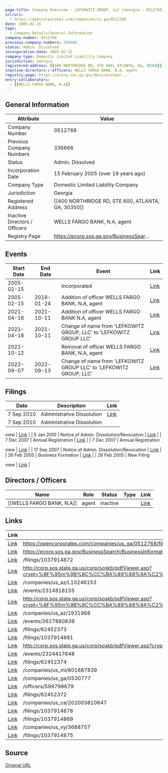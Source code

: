 ```yaml
---
page-title: Company Overview - LEFKOWITZ GROUP, LLC (Georgia - 0512768)
url/uri:
  - https://opencorporates.com/companies/us_ga/0512768
date: 2005-02-15
tags:
  - Company-Details/General-Information
company-number: 0512768
previous-company-numbers: 336666
status: Admin. Dissolved
incorporation-date: 2005-02-15
company-type: Domestic Limited Liability Company
jurisdiction: Georgia
registered-address: [[400 NORTHRIDGE RD, STE 600, ATLANTA, GA, 30350]]
inactive-directors-/-officers: WELLS FARGO BANK, N.A, agent
registry-page: https://ecorp.sos.ga.gov/BusinessSear...
entry-collaborators:
  - [[WELLS FARGO BANK, N.A]]
---
```


## General Information
| Attribute          | Value                                       |
|--------------------|---------------------------------------------|
| Company Number     | 0512768                                     |
| Previous Company Numbers | 336666                                      |
| Status             | Admin. Dissolved                            |
| Incorporation Date | 15 February 2005 (over 19 years ago)        |
| Company Type       | Domestic Limited Liability Company          |
| Jurisdiction       | Georgia                                     |
| Registered Address | [[400 NORTHRIDGE RD, STE 600, ATLANTA, GA, 30350]] |
| Inactive Directors / Officers | WELLS FARGO BANK, N.A, agent                |
| Registry Page      | https://ecorp.sos.ga.gov/BusinessSear...    |

## Events

| Start Date | End Date   | Event                                                   | Link |
|------------|------------|-------------------------------------------------------|------|
| 2005-02-15 |            | Incorporated                                            | [Link](https://opencorporates.com/events/969767213) |
| 2005-02-15 | 2019-01-24 | Addition of officer WELLS FARGO BANK, N.A, agent        | [Link](https://opencorporates.com/events/969767186) |
| 2021-04-16 | 2021-10-11 | Addition of officer WELLS FARGO BANK N.A, agent         | [Link](https://opencorporates.com/events/2314818155) |
| 2021-04-16 | 2021-10-11 | Change of name from 'LEFKOWITZ GROUP, LLC' to 'LEFKOWITZ GROUP LLC' | [Link](https://opencorporates.com/events/2314818065) |
| 2021-10-12 |            | Removal of officer WELLS FARGO BANK, N.A, agent         | [Link](https://opencorporates.com/events/2324417648) |
| 2022-09-07 | 2022-09-13 | Change of name from 'LEFKOWITZ GROUP LLC' to 'LEFKOWITZ GROUP, LLC' | [Link](https://opencorporates.com/events/2627880839) |

## Filings
| Date        | Description                    | Link |
|-------------|--------------------------------|-------|
| 7 Sep 2010  | Administrative Dissolution     | [Link](https://opencorporates.com/filings/1037914881) |
| 7 Sep 2010  | Administrative Dissolution

view | [Link](https://opencorporates.com/filings/62452374) |
| 5 Jan 2010  | Notice of Admin. Dissolution/Revocation | [Link](https://opencorporates.com/filings/1037914878) |
| 7 Dec 2007  | Annual Registration            | [Link](https://opencorporates.com/filings/1037914875) |
| 7 Dec 2007  | Annual Registration

view      | [Link](https://opencorporates.com/filings/62452373) |
| 17 Sep 2007 | Notice of Admin. Dissolution/Revocation | [Link](https://opencorporates.com/filings/1037914872) |
| 26 Feb 2005 | Business Formation             | [Link](https://opencorporates.com/filings/1037914869) |
| 26 Feb 2005 | New Filing

view               | [Link](https://opencorporates.com/filings/62452372) |

## Directors / Officers
| Name                 | Role            | Status     | Type        | Link |
|----------------------|-----------------|------------|-------------|------|
| [[WELLS FARGO BANK, N.A]] | agent           | inactive   |             | [Link](https://opencorporates.com/officers/599798679) |

## Links
| Link   | url                            
|--------|--------------------------------|
| [Link](https://opencorporates.com/companies/us_ga/0512768/filings) |https://opencorporates.com/companies/us_ga/0512768/filings|
| [Link](https://ecorp.sos.ga.gov/BusinessSearch/BusinessInformation?businessId=336661&businessType=Domestic%20Limited%20Liability%20Company&fromSearch=True) |https://ecorp.sos.ga.gov/BusinessSearch/BusinessInformation?businessId=336661&businessType=Domestic%20Limited%20Liability%20Company&fromSearch=True|
| [Link](/filings/1037914872) |/filings/1037914872           |
| [Link](http://corp.sos.state.ga.us/corp/soskb/pdfViewer.asp?crypt=%8F%95m%9B%8C%CC%BA%89%88%9A%C2%A8%C2%A1%B7%CE%AF%BC%96%97%A4V%7B%C7%97%A9%9A%92%98%B2hVzcWX%8Fl%84%5C%7F%A2%A4%A1%97%AF%C1%B7%9Dq%A2%8B%86%A2%7Fw%98%9B%7D%A5%7C%8B%8D%95ku%9Cu%8F%7Dqphgod%9E%C3%AE%9D%91%C2V%86%9B%B9%C1%C3%AF%B2%90%B8%BB%A4%9F%5B%7D%A2%AB%C1%9C%8F%A2%A9%AC%A2%7Fi%84%96%C8%AD%B2%8B%81%A4%A0%7B%83) |http://corp.sos.state.ga.us/corp/soskb/pdfViewer.asp?crypt=%8F%95m%9B%8C%CC%BA%89%88%9A%C2%A8%C2%A1%B7%CE%AF%BC%96%97%A4V%7B%C7%97%A9%9A%92%98%B2hVzcWX%8Fl%84%5C%7F%A2%A4%A1%97%AF%C1%B7%9Dq%A2%8B%86%A2%7Fw%98%9B%7D%A5%7C%8B%8D%95ku%9Cu%8F%7Dqphgod%9E%C3%AE%9D%91%C2V%86%9B%B9%C1%C3%AF%B2%90%B8%BB%A4%9F%5B%7D%A2%AB%C1%9C%8F%A2%A9%AC%A2%7Fi%84%96%C8%AD%B2%8B%81%A4%A0%7B%83|
| [Link](/companies/us_az/L10246153) |/companies/us_az/L10246153    |
| [Link](/events/2314818155) |/events/2314818155            |
| [Link](http://corp.sos.state.ga.us/corp/soskb/pdfViewer.asp?crypt=%8F%95m%9B%8C%CC%BA%89%88%9A%C2%A8%C2%A1%B7%CE%AF%BC%96%97%A4V%7B%C7%97%A9%9A%92%98%B2hV%7DdYX%93m%82%5C%7F%A2%A4%A1%97%AF%C1%B7%9Dq%A2%8B%86%A2%7Fw%98%9B%7D%A5%7C%8B%8D%95ku%9Cu%8F%7Dqphgod%9E%B9%AD%91%9E%BF%9E%A8%A8%B3%CC%B9%B1%A5Z%88%BB%A8%A4%A4%97%B2%AB%B8%92%BAY%86%A3%A2%B4%B2%A1%BF%CE%A9%C3cceo%AD%C5%87%97%9E%8D%D5gf) |http://corp.sos.state.ga.us/corp/soskb/pdfViewer.asp?crypt=%8F%95m%9B%8C%CC%BA%89%88%9A%C2%A8%C2%A1%B7%CE%AF%BC%96%97%A4V%7B%C7%97%A9%9A%92%98%B2hV%7DdYX%93m%82%5C%7F%A2%A4%A1%97%AF%C1%B7%9Dq%A2%8B%86%A2%7Fw%98%9B%7D%A5%7C%8B%8D%95ku%9Cu%8F%7Dqphgod%9E%B9%AD%91%9E%BF%9E%A8%A8%B3%CC%B9%B1%A5Z%88%BB%A8%A4%A4%97%B2%AB%B8%92%BAY%86%A3%A2%B4%B2%A1%BF%CE%A9%C3cceo%AD%C5%87%97%9E%8D%D5gf|
| [Link](/companies/us_az/1931968) |/companies/us_az/1931968      |
| [Link](/events/2627880839) |/events/2627880839            |
| [Link](/filings/62452373) |/filings/62452373             |
| [Link](/filings/1037914881) |/filings/1037914881           |
| [Link](http://corp.sos.state.ga.us/corp/soskb/pdfViewer.asp?crypt=%8F%95m%9B%8C%CC%BA%89%88%9A%C2%A8%C2%A1%B7%CE%AF%BC%96%97%A4V%7B%C7%97%A9%9A%92%98%B2hVxdXY%91p%84%5C%7F%A2%A4%A1%97%AF%C1%B7%9Dq%A2%8B%86%A2%7Fw%98%9B%7D%A5%7C%8B%8D%95ku%9Cu%8F%7Dqphgod%AB%BA%B7Sv%BF%97%9D%A4%B9%7E%A2%A0%B4%A1%BD%95%A4%A6%A3%9Fzgui%BB%A5%97%A3%7C%A7%B0%9B%80) |http://corp.sos.state.ga.us/corp/soskb/pdfViewer.asp?crypt=%8F%95m%9B%8C%CC%BA%89%88%9A%C2%A8%C2%A1%B7%CE%AF%BC%96%97%A4V%7B%C7%97%A9%9A%92%98%B2hVxdXY%91p%84%5C%7F%A2%A4%A1%97%AF%C1%B7%9Dq%A2%8B%86%A2%7Fw%98%9B%7D%A5%7C%8B%8D%95ku%9Cu%8F%7Dqphgod%AB%BA%B7Sv%BF%97%9D%A4%B9%7E%A2%A0%B4%A1%BD%95%A4%A6%A3%9Fzgui%BB%A5%97%A3%7C%A7%B0%9B%80|
| [Link](/events/2324417648) |/events/2324417648            |
| [Link](/filings/62452374) |/filings/62452374             |
| [Link](/companies/us_mi/801687839) |/companies/us_mi/801687839    |
| [Link](/companies/us_ga/0530777) |/companies/us_ga/0530777      |
| [Link](/officers/599798679) |/officers/599798679           |
| [Link](/filings/62452372) |/filings/62452372             |
| [Link](/companies/us_ca/202003810647) |/companies/us_ca/202003810647 |
| [Link](/filings/1037914878) |/filings/1037914878           |
| [Link](/filings/1037914869) |/filings/1037914869           |
| [Link](/companies/us_ny/3688757) |/companies/us_ny/3688757      |
| [Link](/filings/1037914875) |/filings/1037914875           |

## Source
[Original URL](https://opencorporates.com/companies/us_ga/0512768)
